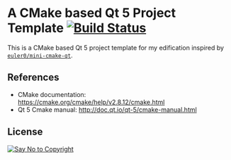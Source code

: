 # A CMake based Qt 5 Project Template [![Build Status](https://travis-ci.org/jslee02/cmake-based-qt5-template.svg?branch=master)](https://travis-ci.org/jslee02/cmake-based-qt5-template)

This is a CMake based Qt 5 project template for my edification inspired by [`euler0/mini-cmake-qt`](https://github.com/euler0/mini-cmake-qt).

## References

* CMake documentation: https://cmake.org/cmake/help/v2.8.12/cmake.html
* Qt 5 Cmake manual: http://doc.qt.io/qt-5/cmake-manual.html

## License

[![Say No to Copyright](http://unlicense.org/pd-icon.png)](http://unlicense.org/)

